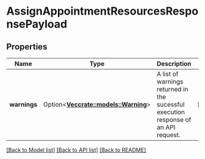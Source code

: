 # AssignAppointmentResourcesResponsePayload

## Properties

Name | Type | Description | Notes
------------ | ------------- | ------------- | -------------
**warnings** | Option<[**Vec<crate::models::Warning>**](Warning.md)> | A list of warnings returned in the sucessful execution response of an API request. | [optional]

[[Back to Model list]](../README.md#documentation-for-models) [[Back to API list]](../README.md#documentation-for-api-endpoints) [[Back to README]](../README.md)


